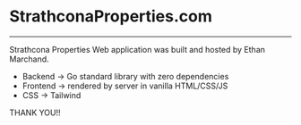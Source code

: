 # StrathconaProperties.com
__________________________

Strathcona Properties Web application was built and hosted by Ethan Marchand.


- Backend -> Go standard library with zero dependencies
- Frontend -> rendered by server in vanilla HTML/CSS/JS
- CSS -> Tailwind

THANK YOU!!
